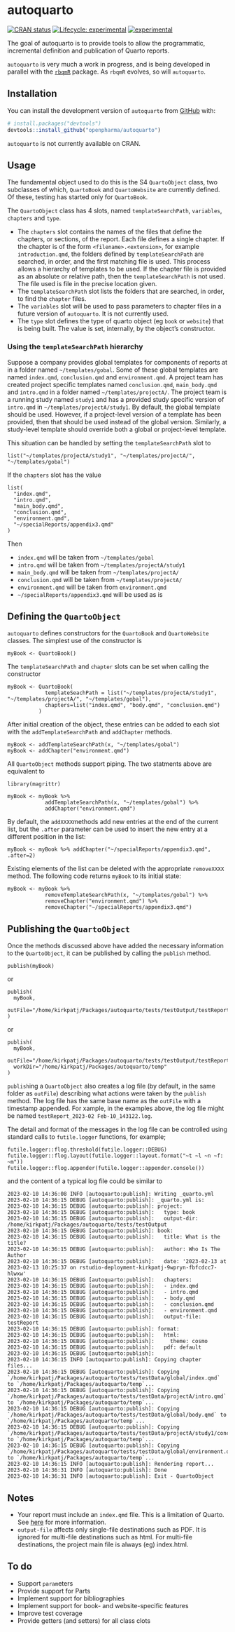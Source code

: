 
<!-- README.md is generated from README.Rmd. Please edit that file -->

# autoquarto

<!-- badges: start -->

[![CRAN
status](https://www.r-pkg.org/badges/version/autoquarto)](https://CRAN.R-project.org/package=autoquarto)
[![Lifecycle:
experimental](https://img.shields.io/badge/lifecycle-experimental-orange.svg)](https://lifecycle.r-lib.org/articles/stages.html#experimental)
[![experimental](https://github.com/openpharma/autoquarto/actions/workflows/experimental.yaml/badge.svg)](https://github.com/openpharma/autoquarto/actions/workflows/experimental.yaml)
<!-- badges: end -->

The goal of autoquarto is to provide tools to allow the programmatic,
incremental definition and publication of Quarto reports.

`autoquarto` is very much a work in progress, and is being developed in
parallel with the [`rbqmR`](https://openpharma.github.io/rbqmR/main/)
package. As `rbqmR` evolves, so will `autoquarto`.

## Installation

You can install the development version of `autoquarto` from
[GitHub](https://github.com/) with:

``` r
# install.packages("devtools")
devtools::install_github("openpharma/autoquarto")
```

`autoquarto` is not currently available on CRAN.

## Usage

The fundamental object used to do this is the S4 `QuartoObject` class,
two subclasses of which, `QuartoBook` and `QuartoWebsite` are currently
defined. Of these, testing has started only for `QuartoBook`.

The `QuartoObject` class has 4 slots, named `templateSearchPath`,
`variables`, `chapters` and `type`.

- The `chapters` slot contains the names of the files that define the
  chapters, or sections, of the report. Each file defines a single
  chapter. If the chapter is of the form `<filename>.<extension>`, for
  example `introduction.qmd`, the folders defined by
  `templateSearchPath` are searched, in order, and the first matching
  file is used. This process allows a hierarchy of templates to be used.
  If the chapter file is provided as an absolute or relative path, then
  the `templateSearchPath` is not used. The file used is file in the
  precise location given.
- The `templateSearchPath` slot lists the folders that are searched, in
  order, to find the `chapter` files.
- The `variables` slot will be used to pass parameters to chapter files
  in a future version of `autoquarto`. It is not currently used.
- The `type` slot defines the type of quarto object (eg `book` or
  `website`) that is being built. The value is set, internally, by the
  object’s constructor.

### Using the `templateSearchPath` hierarchy

Suppose a company provides global templates for components of reports at
in a folder named `~/templates/gobal`. Some of these global templates
are named `index.qmd`, `conclusion.qmd` and `environment.qmd`. A project
team has created project specific templates named `conclusion.qmd`,
`main_body.qmd` and `intro.qmd` in a folder named
`~/templates/projectA/`. The project team is a running study named
`study1` and has a provided study specific version of `intro.qmd` in
`~/templates/projectA/study1`. By default, the global template should be
used. However, if a project-level version of a template has been
provided, then that should be used instead of the global version.
Similarly, a study-level template should override both a global or
project-level template.

This situation can be handled by setting the `templateSearchPath` slot
to

    list("~/templates/projectA/study1", "~/templates/projectA/", "~/templates/gobal")

If the `chapters` slot has the value

    list(
      "index.qmd", 
      "intro.qmd", 
      "main_body.qmd", 
      "conclusion.qmd", 
      "environment.qmd", 
      "~/specialReports/appendix3.qmd"
    )

Then

- `index.qmd` will be taken from `~/templates/gobal`
- `intro.qmd` will be taken from `~/templates/projectA/study1`
- `main_body.qmd` will be taken from `~/templates/projectA/`
- `conclusion.qmd` will be taken from `~/templates/projectA/`
- `environment.qmd` will be taken from `environment.qmd`
- `~/specialReports/appendix3.qmd` will be used as is

## Defining the `QuartoObject`

`autoquarto` defines constructors for the `QuartoBook` and
`QuartoWebsite` classes. The simplest use of the constructor is

    myBook <- QuartoBook()

The `templateSearchPath` and `chapter` slots can be set when calling the
constructor

    myBook <- QuartoBook(
                templateSeachPath = list("~/templates/projectA/study1", "~/templates/projectA/", "~/templates/gobal"),
                chapters=list("index.qmd", "body.qmd", "conclusion.qmd")
              )

After initial creation of the object, these entries can be added to each
slot with the `addTemplateSearchPath` and `addChapter` methods.

    myBook <- addTemplateSearchPath(x, "~/templates/gobal")
    myBook <- addChapter("environment.qmd")

All `QuartoObject` methods support piping. The two statments above are
equivalent to

    library(magrittr)

    myBook <- myBook %>% 
                addTemplateSearchPath(x, "~/templates/gobal") %>% 
                addChapter("environment.qmd")

By default, the `addXXXX`methods add new entries at the end of the
current list, but the `.after` parameter can be used to insert the new
entry at a different position in the list:

    myBook <- myBook %>% addChapter("~/specialReports/appendix3.qmd", .after=2)

Existing elements of the list can be deleted with the appropriate
`removeXXXX` method. The following code returns `myBook` to its initial
state:

    myBook <- myBook %>% 
                removeTemplateSearchPath(x, "~/templates/gobal") %>% 
                removeChapter("environment.qmd") %>% 
                removeChapter("~/specialReports/appendix3.qmd")

## Publishing the `QuartoObject`

Once the methods discussed above have added the necessary information to
the `QuartoObject`, it can be published by calling the `publish` method.

    publish(myBook)

or

    publish(
      myBook,  
      outFile="/home/kirkpatj/Packages/autoquarto/tests/testOutput/testReport.html", 
    )

or

    publish(
      myBook, 
      outFile="/home/kirkpatj/Packages/autoquarto/tests/testOutput/testReport.html", 
      workDir="/home/kirkpatj/Packages/autoquarto/temp"
    )

`publish`ing a `QuartoObject` also creates a log file (by default, in
the same folder as `outFile`) describing what actions were taken by the
`publish` method. The log file has the same base name as the `outFile`
with a timestamp appended. For xample, in the examples above, the log
file might be named `testReport_2023-02 Feb-10_143122.log`.

The detail and format of the messages in the log file can be controlled
using standard calls to `futile.logger` functions, for example;

    futile.logger::flog.threshold(futile.logger::DEBUG)
    futile.logger::flog.layout(futile.logger::layout.format("~t ~l ~n ~f: ~m"))
    futile.logger::flog.appender(futile.logger::appender.console()) 

and the content of a typical log file could be similar to

    2023-02-10 14:36:08 INFO [autoquarto:publish]: Writing _quarto.yml
    2023-02-10 14:36:15 DEBUG [autoquarto:publish]: _quarto.yml is:
    2023-02-10 14:36:15 DEBUG [autoquarto:publish]: project:
    2023-02-10 14:36:15 DEBUG [autoquarto:publish]:   type: book
    2023-02-10 14:36:15 DEBUG [autoquarto:publish]:   output-dir: /home/kirkpatj/Packages/autoquarto/tests/testOutput
    2023-02-10 14:36:15 DEBUG [autoquarto:publish]: book:
    2023-02-10 14:36:15 DEBUG [autoquarto:publish]:   title: What is the title?
    2023-02-10 14:36:15 DEBUG [autoquarto:publish]:   author: Who Is The Author
    2023-02-10 14:36:15 DEBUG [autoquarto:publish]:   date: '2023-02-13 at 2023-02-13 10:25:37 on rstudio-deployment-kirkpatj-9wpryn-fbfcdcc7-hlwxw'
    2023-02-10 14:36:15 DEBUG [autoquarto:publish]:   chapters:
    2023-02-10 14:36:15 DEBUG [autoquarto:publish]:   - index.qmd
    2023-02-10 14:36:15 DEBUG [autoquarto:publish]:   - intro.qmd
    2023-02-10 14:36:15 DEBUG [autoquarto:publish]:   - body.qmd
    2023-02-10 14:36:15 DEBUG [autoquarto:publish]:   - conclusion.qmd
    2023-02-10 14:36:15 DEBUG [autoquarto:publish]:   - environment.qmd
    2023-02-10 14:36:15 DEBUG [autoquarto:publish]:   output-file: testReport
    2023-02-10 14:36:15 DEBUG [autoquarto:publish]: format:
    2023-02-10 14:36:15 DEBUG [autoquarto:publish]:   html:
    2023-02-10 14:36:15 DEBUG [autoquarto:publish]:     theme: cosmo
    2023-02-10 14:36:15 DEBUG [autoquarto:publish]:   pdf: default
    2023-02-10 14:36:15 DEBUG [autoquarto:publish]: 
    2023-02-10 14:36:15 INFO [autoquarto:publish]: Copying chapter files...
    2023-02-10 14:36:15 DEBUG [autoquarto:publish]: Copying `/home/kirkpatj/Packages/autoquarto/tests/testData/global/index.qmd` to `/home/kirkpatj/Packages/autoquarto/temp`...
    2023-02-10 14:36:15 DEBUG [autoquarto:publish]: Copying `/home/kirkpatj/Packages/autoquarto/tests/testData/projectA/intro.qmd` to `/home/kirkpatj/Packages/autoquarto/temp`...
    2023-02-10 14:36:15 DEBUG [autoquarto:publish]: Copying `/home/kirkpatj/Packages/autoquarto/tests/testData/global/body.qmd` to `/home/kirkpatj/Packages/autoquarto/temp`...
    2023-02-10 14:36:15 DEBUG [autoquarto:publish]: Copying `/home/kirkpatj/Packages/autoquarto/tests/testData/projectA/study1/conclusion.qmd` to `/home/kirkpatj/Packages/autoquarto/temp`...
    2023-02-10 14:36:15 DEBUG [autoquarto:publish]: Copying `/home/kirkpatj/Packages/autoquarto/tests/testData/global/environment.qmd` to `/home/kirkpatj/Packages/autoquarto/temp`...
    2023-02-10 14:36:15 INFO [autoquarto:publish]: Rendering report...
    2023-02-10 14:36:31 INFO [autoquarto:publish]: Done
    2023-02-10 14:36:31 INFO [autoquarto:publish]: Exit - QuartoObject

## Notes

- Your report must include an `index.qmd` file. This is a limitation of
  Quarto. See
  [here](https://github.com/quarto-dev/quarto-cli/discussions/4024) for
  more information.
- `output-file` affects only single-file destinations such as PDF. It is
  ignored for multi-file destinations such as html. For multi-file
  destinations, the project main file is always (eg) index.html.

## To do

- Support `param`eters
- Provide support for Parts
- Implement support for bibliographies
- Implement support for book- and website-specific features
- Improve test coverage
- Provide getters (and setters) for all class clots
